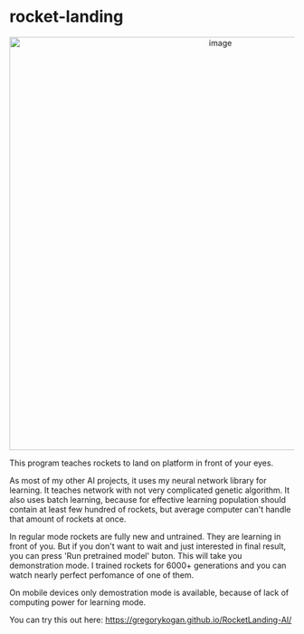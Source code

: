 # rocket-landing

<p align="center">
  <img width="730" alt="image" src="https://github.com/GregoryKogan/RocketLanding-AI/assets/60318411/fc3b9375-9393-40a2-93bd-ca49dc95bfe8">
<p/>

This program teaches rockets to land on platform in front of your eyes.

As most of my other AI projects, it uses my neural network library for learning.
It teaches network with not very complicated genetic algorithm. It also uses batch learning,
because for effective learning population should contain at least few hundred of rockets, but average
computer can't handle that amount of rockets at once.

In regular mode rockets are fully new and untrained. They are learning in front of you. But if you don't want
to wait and just interested in final result, you can press 'Run pretrained model' buton. 
This will take you demonstration mode. I trained rockets for 6000+ generations and you can watch nearly perfect
perfomance of one of them.

On mobile devices only demostration mode is available, because of lack of computing power for learning mode.

You can try this out here: https://gregorykogan.github.io/RocketLanding-AI/
